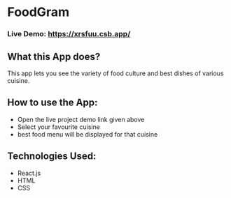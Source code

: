 # FoodGram

### Live Demo: https://xrsfuu.csb.app/

## What this App does?
This app lets you see the variety of food culture and best dishes of various cuisine.

## How to use the App:

- Open the live project demo link given above
- Select your favourite cuisine
- best food menu will be displayed for that      cuisine

## Technologies Used:

- React.js
- HTML
- CSS